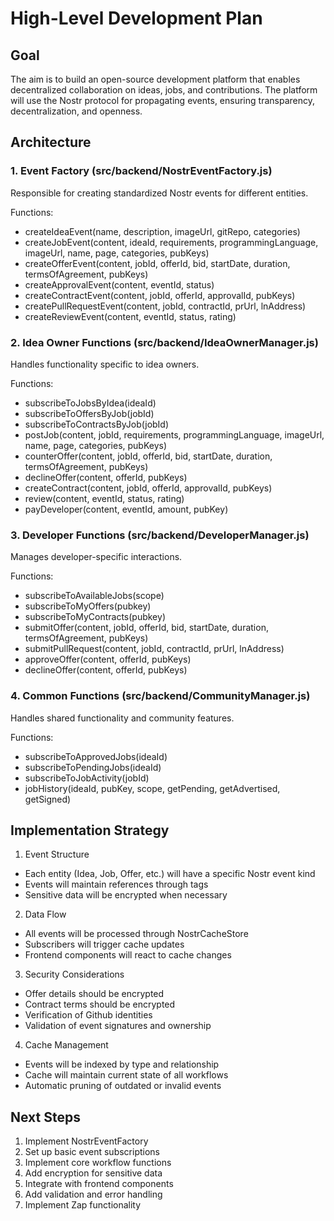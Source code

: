 # High-Level Development Plan

## Goal
The aim is to build an open-source development platform that enables decentralized collaboration on ideas, jobs, and contributions. The platform will use the Nostr protocol for propagating events, ensuring transparency, decentralization, and openness.

## Architecture

### 1. Event Factory (src/backend/NostrEventFactory.js)
Responsible for creating standardized Nostr events for different entities.

Functions:
- createIdeaEvent(name, description, imageUrl, gitRepo, categories)
- createJobEvent(content, ideaId, requirements, programmingLanguage, imageUrl, name, page, categories, pubKeys)
- createOfferEvent(content, jobId, offerId, bid, startDate, duration, termsOfAgreement, pubKeys)
- createApprovalEvent(content, eventId, status)
- createContractEvent(content, jobId, offerId, approvalId, pubKeys)
- createPullRequestEvent(content, jobId, contractId, prUrl, lnAddress)
- createReviewEvent(content, eventId, status, rating)

### 2. Idea Owner Functions (src/backend/IdeaOwnerManager.js)
Handles functionality specific to idea owners.

Functions:
- subscribeToJobsByIdea(ideaId)
- subscribeToOffersByJob(jobId)
- subscribeToContractsByJob(jobId)
- postJob(content, jobId, requirements, programmingLanguage, imageUrl, name, page, categories, pubKeys)
- counterOffer(content, jobId, offerId, bid, startDate, duration, termsOfAgreement, pubKeys)
- declineOffer(content, offerId, pubKeys)
- createContract(content, jobId, offerId, approvalId, pubKeys)
- review(content, eventId, status, rating)
- payDeveloper(content, eventId, amount, pubKey)

### 3. Developer Functions (src/backend/DeveloperManager.js)
Manages developer-specific interactions.

Functions:
- subscribeToAvailableJobs(scope)
- subscribeToMyOffers(pubkey)
- subscribeToMyContracts(pubkey)
- submitOffer(content, jobId, offerId, bid, startDate, duration, termsOfAgreement, pubKeys)
- submitPullRequest(content, jobId, contractId, prUrl, lnAddress)
- approveOffer(content, offerId, pubKeys)
- declineOffer(content, offerId, pubKeys)

### 4. Common Functions (src/backend/CommunityManager.js)
Handles shared functionality and community features.

Functions:
- subscribeToApprovedJobs(ideaId)
- subscribeToPendingJobs(ideaId)
- subscribeToJobActivity(jobId)
- jobHistory(ideaId, pubKey, scope, getPending, getAdvertised, getSigned)

## Implementation Strategy

1. Event Structure
- Each entity (Idea, Job, Offer, etc.) will have a specific Nostr event kind
- Events will maintain references through tags
- Sensitive data will be encrypted when necessary

2. Data Flow
- All events will be processed through NostrCacheStore
- Subscribers will trigger cache updates
- Frontend components will react to cache changes

3. Security Considerations
- Offer details should be encrypted
- Contract terms should be encrypted
- Verification of Github identities
- Validation of event signatures and ownership

4. Cache Management
- Events will be indexed by type and relationship
- Cache will maintain current state of all workflows
- Automatic pruning of outdated or invalid events

## Next Steps

1. Implement NostrEventFactory
2. Set up basic event subscriptions
3. Implement core workflow functions
4. Add encryption for sensitive data
5. Integrate with frontend components
6. Add validation and error handling
7. Implement Zap functionality



